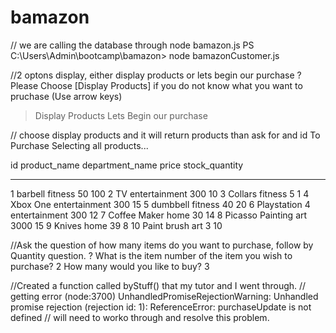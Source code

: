 # bamazon
// we are calling the database through node bamazon.js
PS C:\Users\Admin\bootcamp\bamazon> node bamazonCustomer.js

//2 optons display, either display products or lets begin our purchase
? Please Choose [Display Products] if you do not know what you want to pruchase (Use arrow keys)
> Display Products
  Lets Begin our purchase

// choose display products and it will return products than ask for and id To Purchase
Selecting all products...

id  product_name      department_name  price  stock_quantity
--  ----------------  ---------------  -----  --------------
1   barbell           fitness          50     100
2   TV                entertainment    300    10
3   Collars           fitness          5      1
4   Xbox One          entertainment    300    15
5   dumbbell          fitness          40     20
6   Playstation 4     entertainment    300    12
7   Coffee Maker      home             30     14
8   Picasso Painting  art              3000   15
9   Knives            home             39     8
10  Paint brush       art              3      10


//Ask the question of how many items do you want to purchase, follow by Quantity question.
? What is the item number of the item you wish to purchase? 2
 How many would you like to buy? 3


//Created a function called byStuff() that my tutor and I went through.
// getting error 
(node:3700) UnhandledPromiseRejectionWarning: Unhandled promise rejection (rejection id: 1): ReferenceError: purchaseUpdate is not defined
// will need to worko through and resolve this problem.






